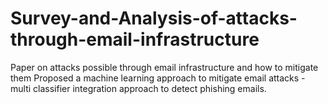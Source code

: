 # Survey-and-Analysis-of-attacks-through-email-infrastructure
Paper on attacks possible through email infrastructure and how to mitigate them
Proposed a machine learning approach to mitigate email attacks - multi classifier integration approach to detect phishing emails.
